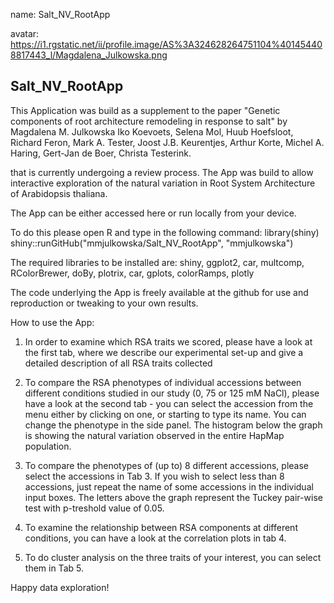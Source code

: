 name: Salt_NV_RootApp

avatar: https://i1.rgstatic.net/ii/profile.image/AS%3A324628264751104%401454408817443_l/Magdalena_Julkowska.png

## Salt_NV_RootApp

This Application was build as a supplement to the paper "Genetic components of root architecture remodeling in response to salt"
by Magdalena M. Julkowska Iko Koevoets, Selena Mol, Huub Hoefsloot, Richard Feron, Mark A. Tester, Joost J.B. Keurentjes, Arthur Korte, Michel A. Haring, Gert-Jan de Boer, Christa Testerink.

that is currently undergoing a review process. The App was build to allow interactive exploration of the natural variation in Root System Architecture of Arabidopsis thaliana.

The App can be either accessed here or run locally from your device.

To do this please open R and type in the following command:
library(shiny)
shiny::runGitHub("mmjulkowska/Salt_NV_RootApp", "mmjulkowska")

The required libraries to be installed are:
shiny, ggplot2, car, multcomp, RColorBrewer, doBy, plotrix, car, gplots, colorRamps, plotly

The code underlying the App is freely available at the github for use and reproduction or tweaking to your own results.

How to use the App:
1. In order to examine which RSA traits we scored, please have a look at the first tab, where we describe our experimental set-up and give a detailed description of all RSA traits collected

2. To compare the RSA phenotypes of individual accessions between different conditions studied in our study (0, 75 or 125 mM NaCl), please have a look at the second tab - you can select the accession from the menu either by clicking on one, or starting to type its name.
You can change the phenotype in the side panel. The histogram below the graph is showing the natural variation observed in the entire HapMap population.

3. To compare the phenotypes of (up to) 8 different accessions, please select the accessions in Tab 3. If you wish to select less than 8 accessions, just repeat the name of some accessions in the individual input boxes.
The letters above the graph represent the Tuckey pair-wise test with p-treshold value of 0.05.

4. To examine the relationship between RSA components at different conditions, you can have a look at the correlation plots in tab 4. 

5. To do cluster analysis on the three traits of your interest, you can select them in Tab 5.

Happy data exploration!

